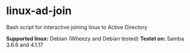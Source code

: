 # linux-ad-join
Bash script for interactive joining linux to Active Directory

**Supported linux:**
Debian (Wheezy and Debian tested)
**Testet on:**
Samba 3.6.6 and 4.1.17
